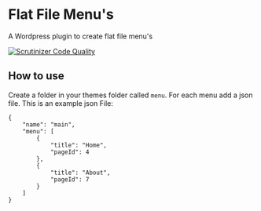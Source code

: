 # Flat File Menu's

A Wordpress plugin to create flat file menu's

[![Scrutinizer Code Quality](https://scrutinizer-ci.com/g/undefinedio/flat-menu/badges/quality-score.png?b=develop)](https://scrutinizer-ci.com/g/undefinedio/flat-menu/?branch=develop)

## How to use

Create a folder in your themes folder called `menu`. For each menu add a json file. This is an example json File:

```
{
    "name": "main",
    "menu": [
        {
            "title": "Home",
            "pageId": 4
        },
        {
            "title": "About",
            "pageId": 7
        }
    ]
}
```